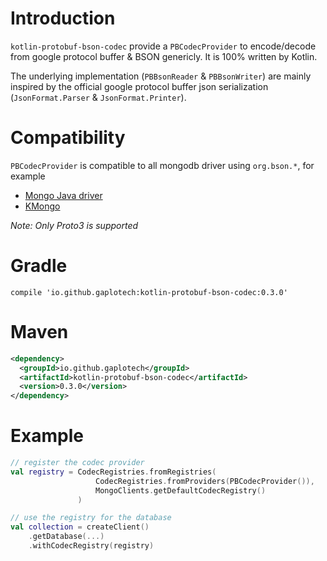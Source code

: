 # Introduction
`kotlin-protobuf-bson-codec` provide a `PBCodecProvider` to encode/decode from google protocol buffer & BSON genericly.
It is 100% written by Kotlin.

The underlying implementation (`PBBsonReader` & `PBBsonWriter`) are mainly inspired by
the official google protocol buffer json serialization (`JsonFormat.Parser` & `JsonFormat.Printer`).

# Compatibility
`PBCodecProvider` is compatible to all mongodb driver using `org.bson.*`, for example
* [Mongo Java driver](https://mongodb.github.io/mongo-java-driver/)
* [KMongo](https://github.com/Litote/kmongo)

*Note: Only Proto3 is supported*

# Gradle
```
compile 'io.github.gaplotech:kotlin-protobuf-bson-codec:0.3.0'
```

# Maven
```xml
<dependency>
  <groupId>io.github.gaplotech</groupId>
  <artifactId>kotlin-protobuf-bson-codec</artifactId>
  <version>0.3.0</version>
</dependency>
```

# Example

```kotlin
// register the codec provider
val registry = CodecRegistries.fromRegistries(
                   CodecRegistries.fromProviders(PBCodecProvider()),
                   MongoClients.getDefaultCodecRegistry()
               )

// use the registry for the database
val collection = createClient()
    .getDatabase(...)
    .withCodecRegistry(registry)
```
